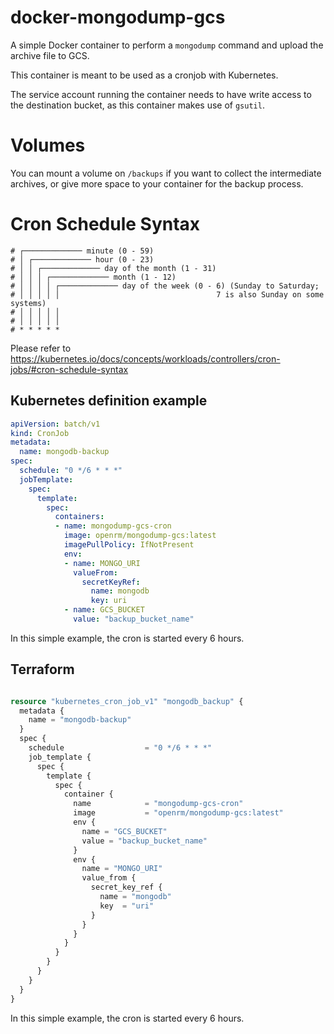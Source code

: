 # docker-mongodump-gcs
A simple Docker container to perform a `mongodump` command and upload the archive file to GCS.

This container is meant to be used as a cronjob with Kubernetes.

The service account running the container needs to have write access to the destination bucket, as this container makes use of `gsutil`.

# Volumes
You can mount a volume on `/backups` if you want to collect the intermediate archives, or give more space to your container for the backup process.

# Cron Schedule Syntax

```
# ┌───────────── minute (0 - 59)
# │ ┌───────────── hour (0 - 23)
# │ │ ┌───────────── day of the month (1 - 31)
# │ │ │ ┌───────────── month (1 - 12)
# │ │ │ │ ┌───────────── day of the week (0 - 6) (Sunday to Saturday;
# │ │ │ │ │                                   7 is also Sunday on some systems)
# │ │ │ │ │
# │ │ │ │ │
# * * * * *
```
Please refer to https://kubernetes.io/docs/concepts/workloads/controllers/cron-jobs/#cron-schedule-syntax


## Kubernetes definition example
```yaml
apiVersion: batch/v1
kind: CronJob
metadata:
  name: mongodb-backup
spec:
  schedule: "0 */6 * * *"
  jobTemplate:
    spec:
      template:
        spec:
          containers:
          - name: mongodump-gcs-cron
            image: openrm/mongodump-gcs:latest
            imagePullPolicy: IfNotPresent
            env:
            - name: MONGO_URI
              valueFrom:
                secretKeyRef:
                  name: mongodb
                  key: uri
            - name: GCS_BUCKET
              value: "backup_bucket_name"
```
In this simple example, the cron is started every 6 hours.

## Terraform
```tf

resource "kubernetes_cron_job_v1" "mongodb_backup" {
  metadata {
    name = "mongodb-backup"
  }
  spec {
    schedule                  = "0 */6 * * *"
    job_template {
      spec {
        template {
          spec {
            container {
              name            = "mongodump-gcs-cron"
              image           = "openrm/mongodump-gcs:latest"
              env {
                name = "GCS_BUCKET"
                value = "backup_bucket_name"
              }
              env {
                name = "MONGO_URI"
                value_from {
                  secret_key_ref {
                    name = "mongodb"
                    key  = "uri"
                  }
                }
              }
            }
          }
        }
      }
    }
  }
}
```
In this simple example, the cron is started every 6 hours.

